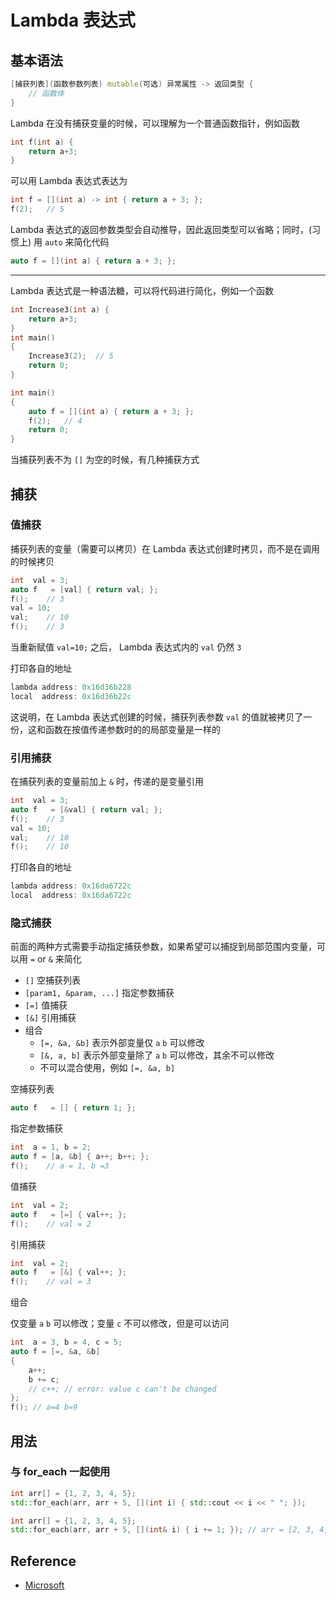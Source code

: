 # Lambda 表达式

<!-- 

Lambda 表达式，实际上就是提供了一个类似匿名函数的特性， 而匿名函数则是在需要一个函数，但是又不想费力去命名一个函数的情况下去使用的。这样的场景其实有很多很多， 所以匿名函数几乎是现代编程语言的标配。

C++的lambda可以认为是编译器的一个语法糖，用于生成一个匿名的仿函数类，类成员就是捕获的变量，operator ()就是那个函数体。lambda捕获部分的语法声明决定了每个类成员变量的存储和初始化策略。从这一点上来说，你可以用一个C struct + 静态函数（把这个struct作为第一个参数来近似）。不过一些编译平台上C++的成员函数是走thiscall的，你得保证你的C编译器也能编译出thiscall才可以实现二进制意义上的兼容

在 c++ 中 lambda 函数有点类似匿名函数，怎么解释呢，我们无需定义一个函数结构随后再去使用这个函数。而是直接在使用时将其声明使用。

-->



## 基本语法
```cpp
[捕获列表](函数参数列表) mutable(可选) 异常属性 -> 返回类型 {
    // 函数体
}
```

Lambda 在没有捕获变量的时候，可以理解为一个普通函数指针，例如函数
```cpp
int f(int a) {
    return a+3;
}
```
可以用 Lambda 表达式表达为
```cpp
int f = [](int a) -> int { return a + 3; };
f(2);   // 5
```
Lambda 表达式的返回参数类型会自动推导，因此返回类型可以省略；同时，(习惯上) 用 `auto` 来简化代码
```cpp
auto f = [](int a) { return a + 3; };
```


---

Lambda 表达式是一种语法糖，可以将代码进行简化，例如一个函数
```cpp
int Increase3(int a) {
    return a+3;
}
int main()
{
    Increase3(2);  // 5
    return 0;
}
```

```cpp
int main()
{
    auto f = [](int a) { return a + 3; };
    f(2);   // 4
    return 0;
}
```



当捕获列表不为 `[]` 为空的时候，有几种捕获方式

## 捕获
### 值捕获
捕获列表的变量（需要可以拷贝）在 Lambda 表达式创建时拷贝，而不是在调用的时候拷贝
```cpp
int  val = 3;
auto f   = [val] { return val; };
f();    // 3
val = 10;
val;    // 10
f();    // 3
```
当重新赋值 `val=10;` 之后， Lambda 表达式内的 `val` 仍然 `3`

打印各自的地址
```cpp
lambda address: 0x16d36b228
local  address: 0x16d36b22c
```

这说明，在 Lambda 表达式创建的时候，捕获列表参数 `val` 的值就被拷贝了一份，这和函数在按值传递参数时的的局部变量是一样的


### 引用捕获
在捕获列表的变量前加上 `&` 时，传递的是变量引用
```cpp
int  val = 3;
auto f   = [&val] { return val; };
f();    // 3
val = 10;
val;    // 10
f();    // 10
```
打印各自的地址
```cpp
lambda address: 0x16da6722c
local  address: 0x16da6722c
```

### 隐式捕获
前面的两种方式需要手动指定捕获参数，如果希望可以捕捉到局部范围内变量，可以用 `=` or `&` 来简化
- `[]` 空捕获列表
- `[param1, &param, ...]` 指定参数捕获
- `[=]` 值捕获
- `[&]` 引用捕获
- 组合
  - `[=, &a, &b]` 表示外部变量仅 `a` `b` 可以修改
  - `[&, a, b]` 表示外部变量除了 `a` `b` 可以修改，其余不可以修改
  - 不可以混合使用，例如 `[=, &a, b]`

空捕获列表
```cpp
auto f   = [] { return 1; };
```

指定参数捕获
```cpp
int  a = 1, b = 2;
auto f = [a, &b] { a++; b++; };
f();    // a = 1, b =3
```

值捕获
```cpp
int  val = 2;
auto f   = [=] { val++; };
f();    // val = 2
```

引用捕获
```cpp
int  val = 2;
auto f   = [&] { val++; };
f();    // val = 3
```

组合

仅变量 `a` `b` 可以修改；变量 `c` 不可以修改，但是可以访问
```cpp
int  a = 3, b = 4, c = 5;
auto f = [=, &a, &b]
{
    a++;
    b += c;
    // c++; // error: value c can't be changed
};
f(); // a=4 b=9
```

## 用法

### 与 for_each 一起使用
```cpp
int arr[] = {1, 2, 3, 4, 5};
std::for_each(arr, arr + 5, [](int i) { std::cout << i << " "; });
```

```cpp
int arr[] = {1, 2, 3, 4, 5};
std::for_each(arr, arr + 5, [](int& i) { i += 1; }); // arr = [2, 3, 4, 5, 6]
```

<!--
```cpp

```
-->




## Reference 
- [Microsoft ](https://docs.microsoft.com/en-us/cpp/cpp/lambda-expressions-in-cpp?view=msvc-170)